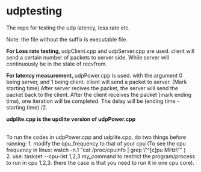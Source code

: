 # udptesting
The repo for testing the udp latency, loss rate etc.

Note: the file without the suffix is executable file.

<strong> For Loss rate testing, </strong>
udpClient.cpp and udpServer.cpp are used.
client will send a certain number of packets to server side. While server will continuously be in the state of recvfrom.

<strong> For latency measurement, </strong>
udpPower.cpp is used. with the argument 0 being server, and 1 being client.
client will send a packet to server. (Mark starting time) After server recives the packet, the server will send the packet back to the client. 
After the client receives the packet (mark ending time), one iteration will be completed. The delay will be (ending time - starting time) /2.

<strong> udplite.cpp is the updlite version of udpPower.cpp</strong>

<br>
To run the codes in udpPower.cpp and udplite.cpp, do two things before running:
1. modify the cpu_frequency to that of your cpu (To see the cpu frequency in linux: watch -n.1 "cat /proc/cpuinfo | grep \"^[c]pu MHz\"" )
<br>
2. use: taskset --cpu-list 1,2,3 my_command  to restrict the program/process to run in cpu 1,2,3. (here the case is that you need to run it in one cpu core).
